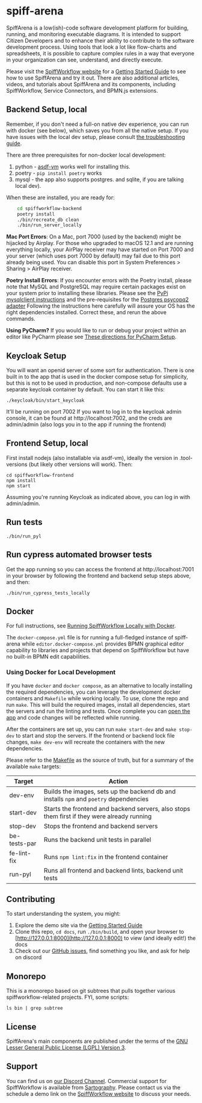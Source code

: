 # spiff-arena

SpiffArena is a low(ish)-code software development platform for building, running, and monitoring executable diagrams.
It is intended to support Citizen Developers and to enhance their ability to contribute to the software development process.
Using tools that look a lot like flow-charts and spreadsheets, it is possible to capture complex rules in a way that everyone in your organization can see, understand, and directly execute.

Please visit the [SpiffWorkflow website](https://www.spiffworkflow.org) for a [Getting Started Guide](https://www.spiffworkflow.org/posts/articles/get_started/) to see how to use SpiffArena and try it out.
There are also additional articles, videos, and tutorials about SpiffArena and its components, including SpiffWorkflow, Service Connectors, and BPMN.js extensions.



## Backend Setup, local

Remember, if you don't need a full-on native dev experience, you can run with docker (see below), which saves you from all the native setup.
If you have issues with the local dev setup, please consult [the troubleshooting guide](https://spiff-arena.readthedocs.io/en/latest/Support/Running_Server_Locally.html).

There are three prerequisites for non-docker local development:

1. python - [asdf-vm](https://asdf-vm.com) works well for installing this.
2. poetry - `pip install poetry` works
3. mysql - the app also supports postgres. and sqlite, if you are talking local dev).

When these are installed, you are ready for:
```bash
    cd spiffworkflow-backend
    poetry install
    ./bin/recreate_db clean
    ./bin/run_server_locally
```

**Mac Port Errors**: On a Mac, port 7000 (used by the backend) might be hijacked by Airplay. For those who upgraded to macOS 12.1 and are running everything locally, your AirPlay receiver may have started on Port 7000 and your server (which uses port 7000 by default) may fail due to this port already being used. You can disable this port in System Preferences > Sharing > AirPlay receiver.

**Poetry Install Errors**: If you encounter errors with the Poetry install, please note that MySQL and PostgreSQL may require certain packages exist on your system prior to installing these libraries. 
Please see the [PyPi mysqlclient instructions](https://pypi.org/project/mysqlclient/) and the pre-requisites for the [Postgres psycopq2 adapter](https://www.psycopg.org/docs/install.html#prerequisites) Following the  instructions here carefully will assure your OS has the right dependencies installed.
Correct these, and rerun the above commands.

**Using PyCharm?** If you would like to run or debug your project within an editor like PyCharm please see
[These directions for PyCharm Setup](spiffworkflow-backend/docs/pycharm.md).

## Keycloak Setup

You will want an openid server of some sort for authentication.
There is one built in to the app that is used in the docker compose setup for simplicity, but this is not to be used in production, and non-compose defaults use a separate keycloak container by default.
You can start it like this:

    ./keycloak/bin/start_keycloak

It'll be running on port 7002
If you want to log in to the keycloak admin console, it can be found at http://localhost:7002, and the creds are admin/admin (also logs you in to the app if running the frontend)

## Frontend Setup, local

First install nodejs (also installable via asdf-vm), ideally the version in .tool-versions (but likely other versions will work). Then:

    cd spiffworkflow-frontend
    npm install
    npm start

Assuming you're running Keycloak as indicated above, you can log in with admin/admin.

## Run tests

    ./bin/run_pyl

## Run cypress automated browser tests

Get the app running so you can access the frontend at http://localhost:7001 in your browser by following the frontend and backend setup steps above, and then:

    ./bin/run_cypress_tests_locally

## Docker

For full instructions, see [Running SpiffWorkflow Locally with Docker](https://www.spiffworkflow.org/posts/articles/get_started_docker/).

The `docker-compose.yml` file is for running a full-fledged instance of spiff-arena while `editor.docker-compose.yml` provides BPMN graphical editor capability to libraries and projects that depend on SpiffWorkflow but have no built-in BPMN edit capabilities.

### Using Docker for Local Development

If you have `docker` and `docker compose`, as an alternative to locally installing the required dependencies, you can leverage the development docker containers and `Makefile` while working locally. To use, clone the repo and run `make`. This will build the required images, install all dependencies, start the servers and run the linting and tests. Once complete you can [open the app](http://localhost:8001) and code changes will be reflected while running. 

After the containers are set up, you can run `make start-dev` and `make stop-dev` to start and stop the servers. If the frontend or backend lock file changes, `make dev-env` will recreate the containers with the new dependencies.

Please refer to the [Makefile](Makefile) as the source of truth, but for a summary of the available `make` targets:

| Target | Action |
|----|----|
| dev-env | Builds the images, sets up the backend db and installs `npm` and `poetry` dependencies |
| start-dev | Starts the frontend and backend servers, also stops them first if they were already running |
| stop-dev | Stops the frontend and backend servers |
| be-tests-par | Runs the backend unit tests in parallel |
| fe-lint-fix | Runs `npm lint:fix` in the frontend container |
| run-pyl | Runs all frontend and backend lints, backend unit tests |


## Contributing

To start understanding the system, you might:

 1. Explore the demo site via the [Getting Started Guide](https://www.spiffworkflow.org/posts/articles/get_started)
 1. Clone this repo, `cd docs`, run `./bin/build`, and open your browser to [http://127.0.0.1:8000](http://127.0.0.1:8000) to view (and ideally edit!) the docs
 1. Check out our [GitHub issues](https://github.com/sartography/spiff-arena/issues), find something you like, and ask for help on discord

## Monorepo

This is a monorepo based on git subtrees that pulls together various spiffworkflow-related projects.
FYI, some scripts:

    ls bin | grep subtree

## License

SpiffArena's main components are published under the terms of the
[GNU Lesser General Public License (LGPL) Version 3](https://www.gnu.org/licenses/lgpl-3.0.txt).

## Support

You can find us on [our Discord Channel](https://discord.gg/BYHcc7PpUC).
Commercial support for SpiffWorkflow is available from [Sartography](https://sartography.com).
Please contact us via the schedule a demo link on the [SpiffWorkflow website](https://spiffworkflow.org) to discuss your needs.
